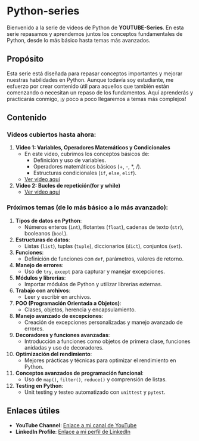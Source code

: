 # Python-series

Bienvenido a la serie de videos de Python de **YOUTUBE-Series**. En esta serie repasamos y aprendemos juntos los conceptos fundamentales de Python, desde lo más básico hasta temas más avanzados.

## Propósito

Esta serie está diseñada para repasar conceptos importantes y mejorar nuestras habilidades en Python. Aunque todavía soy estudiante, me esfuerzo por crear contenido útil para aquellos que también están comenzando o necesitan un repaso de los fundamentos. Aquí aprenderás y practicarás conmigo, ¡y poco a poco llegaremos a temas más complejos!

## Contenido

### Videos cubiertos hasta ahora:

1. **Video 1: Variables, Operadores Matemáticos y Condicionales**
   - En este video, cubrimos los conceptos básicos de:
     - Definición y uso de variables.
     - Operadores matemáticos básicos (+, -, *, /).
     - Estructuras condicionales (`if`, `else`, `elif`).
   - [Ver video aquí](https://youtu.be/fOyhFEz5VVE?si=9bbAW1nDqs7nFPJg)
2. **Video 2: Bucles de repetición(for y while)**
   - [Ver video aquí](https://youtu.be/EgKR9bRIq4U?si=iL-NVM4qEOsM_avV)

### Próximos temas (de lo más básico a lo más avanzado):

1. **Tipos de datos en Python**:
   - Números enteros (`int`), flotantes (`float`), cadenas de texto (`str`), booleanos (`bool`).
2. **Estructuras de datos**:
   - Listas (`list`), tuplas (`tuple`), diccionarios (`dict`), conjuntos (`set`).
3. **Funciones**:
   - Definición de funciones con `def`, parámetros, valores de retorno.
4. **Manejo de errores**:
   - Uso de `try`, `except` para capturar y manejar excepciones.
5. **Módulos y librerías**:
   - Importar módulos de Python y utilizar librerías externas.
6. **Trabajo con archivos**:
   - Leer y escribir en archivos.
7. **POO (Programación Orientada a Objetos)**:
   - Clases, objetos, herencia y encapsulamiento.
8. **Manejo avanzado de excepciones**:
   - Creación de excepciones personalizadas y manejo avanzado de errores.
9. **Decoradores y funciones avanzadas**:
    - Introducción a funciones como objetos de primera clase, funciones anidadas y uso de decoradores.
10. **Optimización del rendimiento**:
    - Mejores prácticas y técnicas para optimizar el rendimiento en Python.
11. **Conceptos avanzados de programación funcional**:
    - Uso de `map()`, `filter()`, `reduce()` y comprensión de listas.
12. **Testing en Python**:
    - Unit testing y testeo automatizado con `unittest` y `pytest`.

## Enlaces útiles

- **YouTube Channel**: [Enlace a mi canal de YouTube](https://youtube.com/@daniellabradorbenito?si=Yp__fKx8As-qSOkY)
- **LinkedIn Profile**: [Enlace a mi perfil de LinkedIn](https://www.linkedin.com/in/daniel-labrador-benito-6b794727b/)
